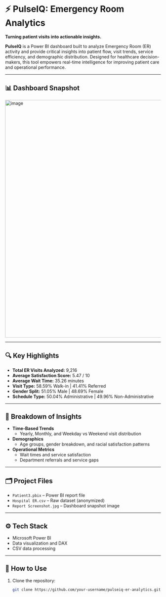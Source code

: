 # ⚡ PulseIQ: Emergency Room Analytics

**Turning patient visits into actionable insights.**

**PulseIQ** is a Power BI dashboard built to analyze Emergency Room (ER) activity and provide critical insights into patient flow, visit trends, service efficiency, and demographic distribution. Designed for healthcare decision-makers, this tool empowers real-time intelligence for improving patient care and operational performance.

---

## 📊 Dashboard Snapshot

<img width="1372" height="768" alt="image" src="https://github.com/user-attachments/assets/29fa93c6-bece-4673-af2c-76077e47a8c3" />

---

## 🔍 Key Highlights

- **Total ER Visits Analyzed:** 9,216
- **Average Satisfaction Score:** 5.47 / 10
- **Average Wait Time:** 35.26 minutes
- **Visit Type:** 58.59% Walk-in | 41.41% Referred
- **Gender Split:** 51.05% Male | 48.69% Female
- **Schedule Type:** 50.04% Administrative | 49.96% Non-Administrative

---

## 🧩 Breakdown of Insights

- **Time-Based Trends**
  - Yearly, Monthly, and Weekday vs Weekend visit distribution
- **Demographics**
  - Age groups, gender breakdown, and racial satisfaction patterns
- **Operational Metrics**
  - Wait times and service satisfaction
  - Department referrals and service gaps

---

## 🗂️ Project Files

- `Patient3.pbix` – Power BI report file
- `Hospital ER.csv` – Raw dataset (anonymized)
- `Report Screenshot.jpg` – Dashboard snapshot image

---

## ⚙️ Tech Stack

- Microsoft Power BI
- Data visualization and DAX
- CSV data processing

---

## 🚀 How to Use

1. Clone the repository:
   ```bash
   git clone https://github.com/your-username/pulseiq-er-analytics.git
